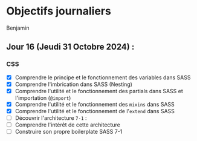 # Objectifs journaliers

Benjamin

## Jour 16 (Jeudi 31 Octobre 2024) :

### CSS

- [x] Comprendre le principe et le fonctionnement des variables dans SASS
- [x] Comprendre l'imbrication dans SASS (Nesting)
- [x] Comprendre l'utilité et le fonctionnement des partials dans SASS et l'importation (`@import`)
- [x] Comprendre l'utilité et le fonctionnement des `mixins` dans SASS
- [x] Comprendre l'utilité et le fonctionnement de l'`extend` dans SASS
- [ ] Découvrir l'architecture `7-1` :
- [ ] Comprendre l'intérêt de cette architecture
- [ ] Construire son propre boilerplate SASS 7-1
